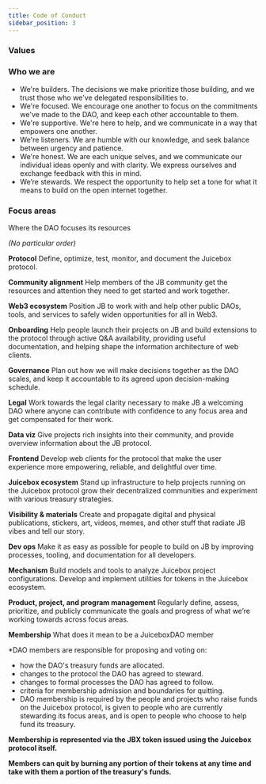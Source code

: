 ```yaml
---
title: Code of Conduct
sidebar_position: 3
---
```


### Values

### Who we are

-   We're builders. The decisions we make prioritize those building, and we trust those who we've delegated responsibilities to.
-   We're focused. We encourage one another to focus on the commitments we've made to the DAO, and keep each other accountable to them.
-   We're supportive. We're here to help, and we communicate in a way that empowers one another.
-   We're listeners. We are humble with our knowledge, and seek balance between urgency and patience.
-   We're honest. We are each unique selves, and we communicate our individual ideas openly and with clarity. We express ourselves and exchange feedback with this in mind.
-   We’re stewards. We respect the opportunity to help set a tone for what it means to build on the open internet together.

### Focus areas

Where the DAO focuses its resources

_(No particular order)_

**Protocol**
Define, optimize, test, monitor, and document the Juicebox protocol.

**Community alignment**
Help members of the JB community get the resources and attention they need to get started and work together.

**Web3 ecosystem**
Position JB to work with and help other public DAOs, tools, and services to safely widen opportunities for all in Web3.

**Onboarding**
Help people launch their projects on JB and build extensions to the protocol through active Q&A availability, providing useful documentation, and helping shape the information architecture of web clients.

**Governance**
Plan out how we will make decisions together as the DAO scales, and keep it accountable to its agreed upon decision-making schedule.

**Legal**
Work towards the legal clarity necessary to make JB a welcoming DAO where anyone can contribute with confidence to any focus area and get compensated for their work.

**Data viz**
Give projects rich insights into their community, and provide overview information about the JB protocol.

**Frontend**
Develop web clients for the protocol that make the user experience more empowering, reliable, and delightful over time.

**Juicebox ecosystem**
Stand up infrastructure to help projects running on the Juicebox protocol grow their decentralized communities and experiment with various treasury strategies.

**Visibility & materials**
Create and propagate digital and physical publications, stickers, art, videos, memes, and other stuff that radiate JB vibes and tell our story.

**Dev ops**
Make it as easy as possible for people to build on JB by improving processes, tooling, and documentation for all developers.

**Mechanism**
Build models and tools to analyze Juicebox project configurations. Develop and implement utilities for tokens in the Juicebox ecosystem.

**Product, project, and program management**
Regularly define, assess, prioritize, and publicly communicate the goals and progress of what we’re working towards across focus areas.

**Membership**
What does it mean to be a JuiceboxDAO member

\*DAO members are responsible for proposing and voting on:

-   how the DAO's treasury funds are allocated.
-   changes to the protocol the DAO has agreed to steward.
-   changes to formal processes the DAO has agreed to follow.
-   criteria for membership admission and boundaries for quitting.
-   DAO membership is required by the people and projects who raise funds on the Juicebox protocol, is given to people who are currently stewarding its focus areas, and is open to people who choose to help fund its treasury.

**Membership is represented via the JBX token issued using the Juicebox protocol itself.**

**Members can quit by burning any portion of their tokens at any time and take with them a portion of the treasury's funds.**
